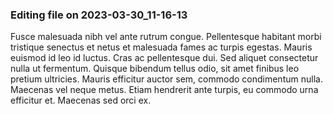 

### Editing file on 2023-03-30_11-16-13

Fusce malesuada nibh vel ante rutrum congue. Pellentesque habitant morbi tristique senectus et netus et malesuada fames ac turpis egestas. Mauris euismod id leo id luctus. Cras ac pellentesque dui. Sed aliquet consectetur nulla ut fermentum. Quisque bibendum tellus odio, sit amet finibus leo pretium ultricies. Mauris efficitur auctor sem, commodo condimentum nulla. Maecenas vel neque metus. Etiam hendrerit ante turpis, eu commodo urna efficitur et. Maecenas sed orci ex.


